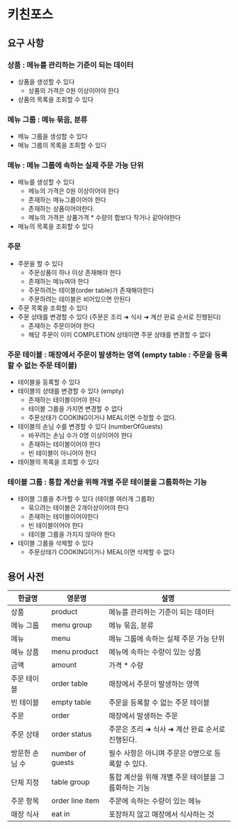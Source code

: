# 키친포스

## 요구 사항
### 상품 : 메뉴를 관리하는 기준이 되는 데이터
- 상품을 생성할 수 있다
  - 상품의 가격은 0원 이상이어야 한다
- 상품의 목록을 조회할 수 있다

### 메뉴 그룹 : 메뉴 묶음, 분류
- 메뉴 그룹을 생성할 수 있다
- 메뉴 그룹의 목록을 조회할 수 있다

### 메뉴 : 메뉴 그룹에 속하는 실제 주문 가능 단위
- 메뉴를 생성할 수 있다
  - 메뉴의 가격은 0원 이상이어야 한다
  - 존재하는 메뉴그룹이어야 한다
  - 존재하는 상품이어야한다.
  - 메뉴의 가격은 상품가격 * 수량의 합보다 작거나 같아야한다
- 메뉴의 목록을 조회할 수 있다

### 주문 
- 주문을 할 수 있다
  - 주문상품이 하나 이상 존재해야 한다
  - 존재하는 메뉴여야 한다
  - 주문하려는 테이블(order table)가 존재해야한다
  - 주문하려는 테이블은 비어있으면 안된다
- 주문 목록을 조회할 수 있다
- 주문 상태를 변경할 수 있다 (주문은 조리 ➜ 식사 ➜ 계산 완료 순서로 진행된다)
  - 존재하는 주문이어야 한다
  - 해당 주문이 이미 COMPLETION 상태이면 주문 상태를 변경할 수 없다

### 주문 테이블 : 매장에서 주문이 발생하는 영역 (empty table : 주문을 등록할 수 없는 주문 테이블)
- 테이블을 등록할 수 있다
- 테이블의 상태를 변경할 수 있다 (empty)
  - 존재하는 테이블이어야 한다
  - 테이블 그룹을 가지면 변경할 수 없다
  - 주문상태가 COOKING이거나 MEAL이면 수정할 수 없다.
- 테이블의 손님 수를 변경할 수 있다 (numberOfGuests)
  - 바꾸려는 손님 수가 0명 이상이어야 한다
  - 존재하는 테이블이어야 한다
  - 빈 테이블이 아니어야 한다
- 테이블의 목록을 조회할 수 있다

### 테이블 그룹 : 통합 계산을 위해 개별 주문 테이블을 그룹화하는 기능
- 테이블 그룹을 추가할 수 있다 (테이블 여러개 그룹화)
  - 묶으려는 테이블은 2개이상이어야 한다
  - 존재하는 테이블이어야한다
  - 빈 테이블이어야 한다
  - 테이블 그룹을 가지지 않아야 한다
- 테이블 그룹을 삭제할 수 있다
  - 주문상태가 COOKING이거나 MEAL이면 삭제할 수 없다

## 용어 사전

| 한글명 | 영문명 | 설명 |
| --- | --- | --- |
| 상품 | product | 메뉴를 관리하는 기준이 되는 데이터 |
| 메뉴 그룹 | menu group | 메뉴 묶음, 분류 |
| 메뉴 | menu | 메뉴 그룹에 속하는 실제 주문 가능 단위 |
| 메뉴 상품 | menu product | 메뉴에 속하는 수량이 있는 상품 |
| 금액 | amount | 가격 * 수량 |
| 주문 테이블 | order table | 매장에서 주문이 발생하는 영역 |
| 빈 테이블 | empty table | 주문을 등록할 수 없는 주문 테이블 |
| 주문 | order | 매장에서 발생하는 주문 |
| 주문 상태 | order status | 주문은 조리 ➜ 식사 ➜ 계산 완료 순서로 진행된다. |
| 방문한 손님 수 | number of guests | 필수 사항은 아니며 주문은 0명으로 등록할 수 있다. |
| 단체 지정 | table group | 통합 계산을 위해 개별 주문 테이블을 그룹화하는 기능 |
| 주문 항목 | order line item | 주문에 속하는 수량이 있는 메뉴 |
| 매장 식사 | eat in | 포장하지 않고 매장에서 식사하는 것 |
